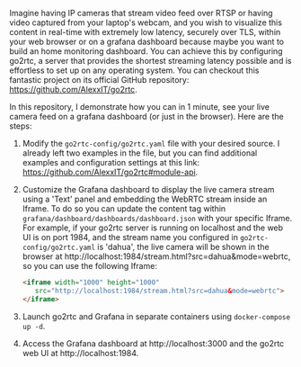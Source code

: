 Imagine having IP cameras that stream video feed over RTSP or having video captured from your laptop's webcam, and you wish to visualize this content in real-time with extremely low latency, securely over TLS, within your web browser or on a grafana dashboard because maybe you want to build an home monitoring dashboard.
You can achieve this by configuring go2rtc, a server that provides the shortest streaming latency possible and is effortless to set up on any operating system. You can checkout this fantastic project on its official GitHub repository: https://github.com/AlexxIT/go2rtc.

In this repository, I demonstrate how you can in 1 minute, see your live camera feed on a grafana dashboard (or just in the browser). Here are the steps:

1. Modify the `go2rtc-config/go2rtc.yaml` file with your desired source. I already left two examples in the file, but you can find additional examples and configuration settings at this link: https://github.com/AlexxIT/go2rtc#module-api.

2. Customize the Grafana dashboard to display the live camera stream using a 'Text' panel and embedding the WebRTC stream inside an Iframe. To do so you can update the content tag within `grafana/dashboard/dashboards/dashboard.json` with your specific Iframe. For example, if your go2rtc server is running on localhost and the web UI is on port 1984, and the stream name you configured in `go2rtc-config/go2rtc.yaml` is 'dahua', the live camera will be shown in the browser at http://localhost:1984/stream.html?src=dahua&mode=webrtc, so you can use the following Iframe:

   ```html
   <iframe width="1000" height="1000"
      src="http://localhost:1984/stream.html?src=dahua&mode=webrtc">
   </iframe>
4. Launch go2rtc and Grafana in separate containers using ```docker-compose up -d```.
5. Access the Grafana dashboard at http://localhost:3000 and the go2rtc web UI at http://localhost:1984.


